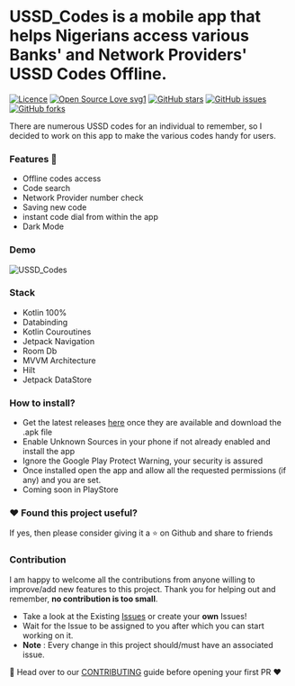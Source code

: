 # USSD_Codes is a mobile app that helps Nigerians access various Banks' and Network Providers' USSD Codes Offline.

[![Licence](https://poser.pugx.org/ali-irawan/xtra/license.svg)](https://poser.pugx.org/ali-irawan/xtra/license.svg) [![Open Source Love svg1](https://badges.frapsoft.com/os/v1/open-source.svg?v=103)](https://github.com/ellerbrock/open-source-badges/) [![GitHub stars](https://img.shields.io/github/stars/ugwulo/USSD_Codes?style=social)](https://github.com/ugwulo/USSD_Codes/stargazers) [![GitHub issues](https://img.shields.io/github/issues/ugwulo/USSD_Codes?style=social)](https://github.com/ugwulo/USSD_Codes/issues) [![GitHub forks](https://img.shields.io/github/forks/ugwulo/USSD_Codes?style=social)](https://github.com/ugwulo/USSD_Codes/forks)

There are numerous USSD codes for an individual to remember, so I decided to work on this app to make the various codes handy for users.

### Features 🎨
* Offline codes access
* Code search
* Network Provider number check
* Saving new code
* instant code dial from within the app
* Dark Mode

### Demo 
![USSD_Codes](demo/USSD_Codes.gif)

### Stack
* Kotlin 100%
* Databinding
* Kotlin Couroutines
* Jetpack Navigation
* Room Db
* MVVM Architecture
* Hilt
* Jetpack DataStore

### How to install?

- Get the latest releases [here](https://github.com/ugwulo/USSD_Codes/releases/) once they are available and download the .apk file
- Enable Unknown Sources in your phone if not already enabled and install the app
- Ignore the Google Play Protect Warning, your security is assured
- Once installed open the app and allow all the requested permissions (if any) and you are set.
- Coming soon in PlayStore

### :heart: Found this project useful?

If yes, then please consider giving it a :star: on Github and share to friends

### Contribution

I am happy to welcome all the contributions from anyone willing to improve/add
new features to this project. Thank you for helping out and remember, **no
contribution is too small**.

- Take a look at the Existing [Issues](https://github.com/ugwulo/USSD_Codes/issues) or create your **own** Issues!
- Wait for the Issue to be assigned to you after which you can start working on it.
- **Note** : Every change in this project should/must have an associated issue.

🎨 Head over to our [CONTRIBUTING](CONTRIBUTING.md) guide before opening your first PR :heart:  